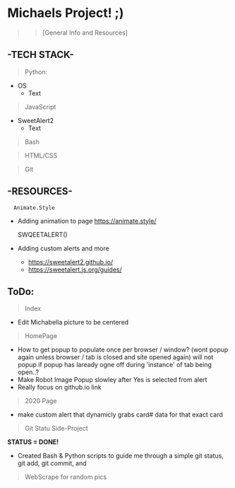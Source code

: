 # Michaels Project! ;)

> > [General Info and Resources]

## -TECH STACK-

> Python:
- OS
   - Text

> JavaScript
- SweetAlert2
   - Text

> Bash

> HTML/CSS

> Git
##  -RESOURCES-
      
      Animate.Style

 * Adding animation to page
 https://animate.style/
 
      SWQEETALERT()

 * Adding custom alerts and more

    - https://sweetalert2.github.io/
    - https://sweetalert.js.org/guides/
 ## ToDo:


 >Index
 - Edit Michabella picture to be centered 



 > HomePage
 - How to get popup to populate once per browser / window? (wont popup again unless browser / tab is closed and site opened again) will not popup if popup has laready ogne off during 'instance' of tab being open..?
 - Make Robot Image Popup slowley after Yes is selected from alert
 - Really focus on github.io link

 > 2020 Page
  - make custom alert that dynamicly grabs card# data for that exact card

 >Git Statu Side-Project 
 
<b>STATUS  =  DONE!</b>
 - Created Bash & Python scripts to guide me through a simple git status, git add, git commit, and 


>WebScrape for random pics